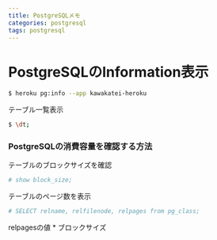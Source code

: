 ```yaml
---
title: PostgreSQLメモ
categories: postgresql
tags: postgresql
---
```


# PostgreSQLのInformation表示
```bash
$ heroku pg:info --app kawakatei-heroku
```

テーブル一覧表示
```bash
$ \dt;
```

### PostgreSQLの消費容量を確認する方法
テーブルのブロックサイズを確認
```bash
# show block_size;
```

テーブルのページ数を表示
```bash
# SELECT relname, relfilenode, relpages from pg_class;
```
relpagesの値 * ブロックサイズ
